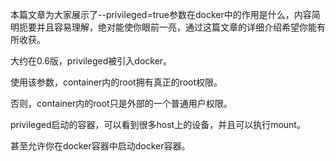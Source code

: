  

本篇文章为大家展示了--privileged=true参数在docker中的作用是什么，内容简明扼要并且容易理解，绝对能使你眼前一亮，通过这篇文章的详细介绍希望你能有所收获。

大约在0.6版，privileged被引入docker。

使用该参数，container内的root拥有真正的root权限。

否则，container内的root只是外部的一个普通用户权限。

privileged启动的容器，可以看到很多host上的设备，并且可以执行mount。

甚至允许你在docker容器中启动docker容器。
